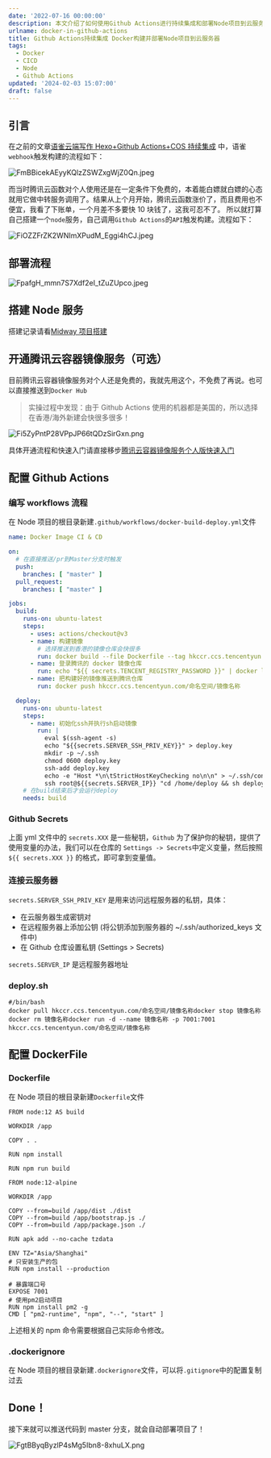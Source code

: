 ```yaml
---
date: '2022-07-16 00:00:00'
description: 本文介绍了如何使用Github Actions进行持续集成和部署Node项目到云服务器的流程。包括搭建Node服务、开通腾讯云容器镜像服务、配置Github Actions以及相关的Docker配置。通过这些步骤，可以实现自动构建和部署项目。
urlname: docker-in-github-actions
title: Github Actions持续集成 Docker构建并部署Node项目到云服务器
tags:
  - Docker
  - CICD
  - Node
  - Github Actions
updated: '2024-02-03 15:07:00'
draft: false
---
```


## 引言


在之前的文章[语雀云端写作 Hexo+Github Actions+COS 持续集成](https://1874.cool/roeayv) 中，语雀`webhook`触发构建的流程如下：


![FmBBicekAEyyKQlzZSWZxgWjZ0Qn.jpeg](https://image.1874.cool/205ed1167b3e03641fee0dcf7c82ea99.jpeg)


而当时腾讯云函数对个人使用还是在一定条件下免费的，本着能白嫖就白嫖的心态就用它做中转服务调用了。结果从上个月开始，腾讯云函数涨价了，而且费用也不便宜，我看了下账单，一个月差不多要快 10 块钱了，这我可忍不了。 所以就打算自己搭建一个`node`服务，自己调用`Github Actions`的`API`触发构建。流程如下：


![FiOZZFrZK2WNImXPudM_Eggi4hCJ.jpeg](https://image.1874.cool/d3aacc6be4e8aea7a19e4130346483c7.jpeg)


## 部署流程


![FpafgH_mmn7S7Xdf2eI_tZuZUpco.jpeg](https://image.1874.cool/a27a873bb59b21dd083934b45f300811.jpeg)


## 搭建 Node 服务


搭建记录请看[Midway 项目搭建](https://1874.cool/zbbxv0)


## 开通腾讯云容器镜像服务（可选）


目前腾讯云容器镜像服务对个人还是免费的，我就先用这个，不免费了再说。也可以直接推送到`Docker Hub`


> 实操过程中发现：由于 Github Actions 使用的机器都是美国的，所以选择在香港/海外新建会快很多很多！


![Fi5ZyPntP28VPpJP66tQDzSirGxn.png](https://image.1874.cool/ed62071316d2193973d1cff81ad5c509.png)


具体开通流程和快速入门请直接移步[腾讯云容器镜像服务个人版快速入门](https://cloud.tencent.com/document/product/1141/63910)


## 配置 Github Actions


### 编写 workflows 流程


在 Node 项目的根目录新建`.github/workflows/docker-build-deploy.yml`文件


```yaml
name: Docker Image CI & CD

on:
  # 在直接推送/pr到Master分支时触发
  push:
    branches: [ "master" ]
  pull_request:
    branches: [ "master" ]

jobs:
  build:
    runs-on: ubuntu-latest
    steps:
      - uses: actions/checkout@v3
      - name: 构建镜像
        # 选择推送到香港的镜像仓库会快很多
        run: docker build --file Dockerfile --tag hkccr.ccs.tencentyun.com/命名空间/镜像名称 .
      - name: 登录腾讯的 docker 镜像仓库
        run: echo "${{ secrets.TENCENT_REGISTRY_PASSWORD }}" | docker login hkccr.ccs.tencentyun.com --username=用户名 --password-stdin
      - name: 把构建好的镜像推送到腾讯仓库
        run: docker push hkccr.ccs.tencentyun.com/命名空间/镜像名称

  deploy:
    runs-on: ubuntu-latest
    steps:
      - name: 初始化ssh并执行sh启动镜像
        run: |
          eval $(ssh-agent -s)
          echo "${{secrets.SERVER_SSH_PRIV_KEY}}" > deploy.key
          mkdir -p ~/.ssh
          chmod 0600 deploy.key
          ssh-add deploy.key
          echo -e "Host *\n\tStrictHostKeyChecking no\n\n" > ~/.ssh/config
          ssh root@${{secrets.SERVER_IP}} "cd /home/deploy && sh deploy.sh"
    # 在build结束后才会运行deploy
    needs: build
```


### Github Secrets


上面 yml 文件中的 `secrets.XXX` 是一些秘钥，`Github` 为了保护你的秘钥，提供了使用变量的办法，我们可以在仓库的 `Settings -> Secrets`中定义变量，然后按照 `${{ secrets.XXX }}` 的格式，即可拿到变量值。


### 连接云服务器


`secrets.SERVER_SSH_PRIV_KEY` 是用来访问远程服务器的私钥，具体：

- 在云服务器生成密钥对
- 在远程服务器上添加公钥 (将公钥添加到服务器的 ~/.ssh/authorized_keys 文件中)
- 在 Github 仓库设置私钥 (Settings > Secrets)

`secrets.SERVER_IP` 是远程服务器地址


### deploy.sh


```shell
#/bin/bash
docker pull hkccr.ccs.tencentyun.com/命名空间/镜像名称docker stop 镜像名称docker rm 镜像名称docker run -d --name 镜像名称 -p 7001:7001 hkccr.ccs.tencentyun.com/命名空间/镜像名称
```


## 配置 DockerFile


### Dockerfile


在 Node 项目的根目录新建`Dockerfile`文件


```docker
FROM node:12 AS build

WORKDIR /app

COPY . .

RUN npm install

RUN npm run build

FROM node:12-alpine

WORKDIR /app

COPY --from=build /app/dist ./dist
COPY --from=build /app/bootstrap.js ./
COPY --from=build /app/package.json ./

RUN apk add --no-cache tzdata

ENV TZ="Asia/Shanghai"
# 只安装生产的包
RUN npm install --production

# 暴露端口号
EXPOSE 7001
# 使用pm2启动项目
RUN npm install pm2 -g
CMD [ "pm2-runtime", "npm", "--", "start" ]
```


上述相关的 npm 命令需要根据自己实际命令修改。


### .dockerignore


在 Node 项目的根目录新建`.dockerignore`文件，可以将`.gitignore`中的配置复制过去


## Done！


接下来就可以推送代码到 master 分支，就会自动部署项目了！


![FgtBByqByzlP4sMg5Ibn8-8xhuLX.png](https://image.1874.cool/fe39bd1b9a1da1fc4d1c005ff1a23c90.png)

